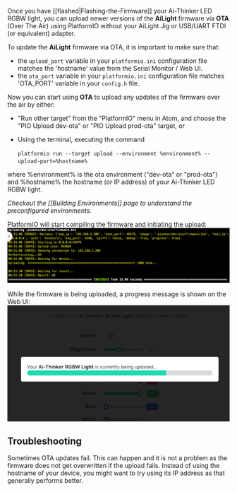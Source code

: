 Once you have [[flashed|Flashing-the-Firmware]] your Ai-Thinker LED RGBW light, you can upload newer versions of the **AiLight** firmware via **OTA** (Over The Air) using PlatformIO without your AiLight Jig or USB/UART FTDI (or equivalent) adapter.

To update the **AiLight** firmware via OTA, it is important to make sure that:
- the `upload_port` variable in your `platformio.ini` configuration file matches the 'hostname' value from the Serial Monitor / Web UI.
- the `ota_port` variable in your `platformio.ini` configuration file matches 'OTA_PORT' variable in your `config.h` file.

Now you can start using **OTA** to upload any updates of the firmware over the air by either:
- "Run other target" from the "PlatformIO" menu in Atom, and choose the "PIO Upload dev-ota" or "PIO Upload prod-ota" target, or
- Using the terminal, executing the command

  `platformio run --target upload --environment %environment% --upload-port=%hostname%`

where %environment% is the ota environment ("dev-ota" or "prod-ota") and %hostname% the hostname (or IP address) of your Ai-Thinker LED RGBW light.

_Checkout the [[Building Environments]] page to understand the preconfigured environments._

PlatformIO will start compiling the firmware and initiating the upload:
![AiLight - Terminal OTA Progress](images/ailight_ota_terminal.png)

While the firmware is being uploaded, a progress message is shown on the Web UI:
![AiLight - Web UI OTA Progress](images/ailight_progress.gif)

## Troubleshooting
Sometimes OTA updates fail. This can happen and it is not a problem as the firmware does not get overwritten if the upload fails. Instead of using the hostname of your device, you might want to try using its IP address as that generally performs better.
